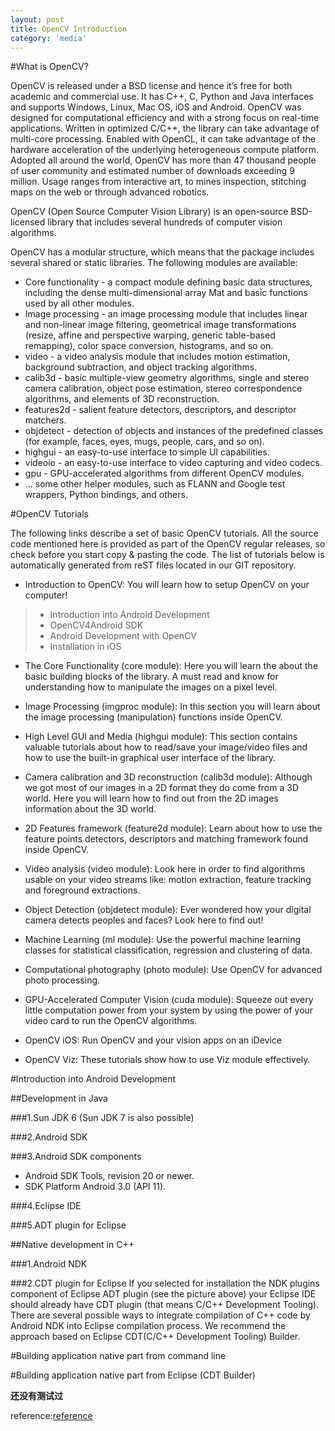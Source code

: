 ```yaml
---
layout: post
title: OpenCV Introduction
category: 'media'
---
```


#What is OpenCV?

OpenCV is released under a BSD license and hence it’s free for both academic and commercial use. It has C++, C, Python and Java interfaces and supports Windows, Linux, Mac OS, iOS and Android. OpenCV was designed for computational efficiency and with a strong focus on real-time applications. Written in optimized C/C++, the library can take advantage of multi-core processing. Enabled with OpenCL, it can take advantage of the hardware acceleration of the underlying heterogeneous compute platform. Adopted all around the world, OpenCV has more than 47 thousand people of user community and estimated number of downloads exceeding 9 million. Usage ranges from interactive art, to mines inspection, stitching maps on the web or through advanced robotics.

OpenCV (Open Source Computer Vision Library) is an open-source BSD-licensed library that includes several hundreds of computer vision algorithms. 

OpenCV has a modular structure, which means that the package includes several shared or static libraries. The following modules are available:

-   Core functionality - a compact module defining basic data structures, including the dense multi-dimensional array Mat and basic functions used by all other modules.
-   Image processing - an image processing module that includes linear and non-linear image filtering, geometrical image transformations (resize, affine and perspective warping, generic table-based remapping), color space conversion, histograms, and so on.
-   video - a video analysis module that includes motion estimation, background subtraction, and object tracking algorithms.
-   calib3d - basic multiple-view geometry algorithms, single and stereo camera calibration, object pose estimation, stereo correspondence algorithms, and elements of 3D reconstruction.
-   features2d - salient feature detectors, descriptors, and descriptor matchers.
-   objdetect - detection of objects and instances of the predefined classes (for example, faces, eyes, mugs, people, cars, and so on).
-   highgui - an easy-to-use interface to simple UI capabilities.
-   videoio - an easy-to-use interface to video capturing and video codecs.
-   gpu - GPU-accelerated algorithms from different OpenCV modules.
-   ... some other helper modules, such as FLANN and Google test wrappers, Python bindings, and others.

#OpenCV Tutorials

The following links describe a set of basic OpenCV tutorials. All the source code mentioned here is provided as part of the OpenCV regular releases, so check before you start copy & pasting the code. The list of tutorials below is automatically generated from reST files located in our GIT repository.

-   Introduction to OpenCV:
You will learn how to setup OpenCV on your computer!
>-  Introduction into Android Development
>-  OpenCV4Android SDK
>-  Android Development with OpenCV
>-  Installation in iOS

-   The Core Functionality (core module):
Here you will learn the about the basic building blocks of the library. A must read and know for understanding how to manipulate the images on a pixel level.

-   Image Processing (imgproc module):
In this section you will learn about the image processing (manipulation) functions inside OpenCV.

-   High Level GUI and Media (highgui module):
This section contains valuable tutorials about how to read/save your image/video files and how to use the built-in graphical user interface of the library.

-   Camera calibration and 3D reconstruction (calib3d module):
Although we got most of our images in a 2D format they do come from a 3D world. Here you will learn how to find out from the 2D images information about the 3D world.

-   2D Features framework (feature2d module):
Learn about how to use the feature points detectors, descriptors and matching framework found inside OpenCV.

-   Video analysis (video module):
Look here in order to find algorithms usable on your video streams like: motion extraction, feature tracking and foreground extractions.

-   Object Detection (objdetect module):
Ever wondered how your digital camera detects peoples and faces? Look here to find out!

-   Machine Learning (ml module):
Use the powerful machine learning classes for statistical classification, regression and clustering of data.

-   Computational photography (photo module):
Use OpenCV for advanced photo processing.

-   GPU-Accelerated Computer Vision (cuda module):
Squeeze out every little computation power from your system by using the power of your video card to run the OpenCV algorithms.

-   OpenCV iOS:
Run OpenCV and your vision apps on an iDevice

-   OpenCV Viz:
These tutorials show how to use Viz module effectively.

#Introduction into Android Development

##Development in Java

###1.Sun JDK 6 (Sun JDK 7 is also possible)

###2.Android SDK

###3.Android SDK components
-   Android SDK Tools, revision 20 or newer.
-   SDK Platform Android 3.0 (API 11).

###4.Eclipse IDE

###5.ADT plugin for Eclipse

##Native development in C++

###1.Android NDK

###2.CDT plugin for Eclipse
If you selected for installation the NDK plugins component of Eclipse ADT plugin (see the picture above) your Eclipse IDE should already have CDT plugin (that means C/C++ Development Tooling). There are several possible ways to integrate compilation of C++ code by Android NDK into Eclipse compilation process. We recommend the approach based on Eclipse CDT(C/C++ Development Tooling) Builder.

#Building application native part from command line

#Building application native part from Eclipse (CDT Builder)

**还没有测试过**

reference:[reference](http://docs.opencv.org/3.0.0/d9/d3f/tutorial_android_dev_intro.html)